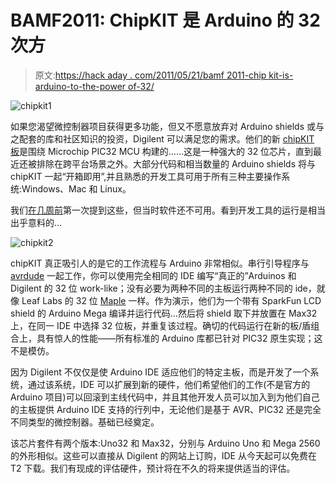 # BAMF2011: ChipKIT 是 Arduino 的 32 次方

> 原文:[https://hack aday . com/2011/05/21/bamf 2011-chip kit-is-arduino-to-the-power of-32/](https://hackaday.com/2011/05/21/bamf2011-chipkit-is-arduino-to-the-power-of-32/)

![](../Images/5fdf70d3c30a8a77e60f0115d6f46e60.png "chipkit1")

如果您渴望微控制器项目获得更多功能，但又不愿意放弃对 Arduino shields 或与之配套的库和社区知识的投资，Digilent 可以满足您的需求。他们的新 [chipKIT 板](http://www.digilentinc.com/Products/Catalog.cfm?NavPath=2,892&Cat=18)是围绕 Microchip PIC32 MCU 构建的……这是一种强大的 32 位芯片，直到最近还被排除在跨平台场景之外。大部分代码和相当数量的 Arduino shields 将与 chipKIT 一起“开箱即用”,并且熟悉的开发工具可用于所有三种主要操作系统:Windows、Mac 和 Linux。

我们[在几周前](http://hackaday.com/2011/05/12/chipkit-max32-an-arduino-mega-upgrade-with-a-pic32-under-the-hood/)第一次提到这些，但当时软件还不可用。看到开发工具的运行是相当出乎意料的…

![](../Images/9dac7c2847c35584a6132851f93324d9.png "chipkit2")

chipKIT 真正吸引人的是它的工作流程与 Arduino 非常相似。串行引导程序与 [avrdude](http://hackaday.com/2010/10/25/avr-programming-02-the-hardware/) 一起工作，你可以使用完全相同的 IDE 编写“真正的”Arduinos 和 Digilent 的 32 位 work-like；没有必要为两种不同的主板运行两种不同的 ide，就像 Leaf Labs 的 32 位 [Maple](http://hackaday.com/2010/05/24/maple-r3-now-shipping/) 一样。作为演示，他们为一个带有 SparkFun LCD shield 的 Arduino Mega 编译并运行代码…然后将 shield 取下并放置在 Max32 上，在同一 IDE 中选择 32 位板，并重复该过程。确切的代码运行在新的板/盾组合上，具有惊人的性能——所有标准的 Arduino 库都已针对 PIC32 原生实现；这不是模仿。

因为 Digilent 不仅仅是使 Arduino IDE 适应他们的特定主板，而是开发了一个系统，通过该系统，IDE 可以扩展到新的硬件，他们希望他们的工作(不是官方的 Arduino 项目)可以回滚到主线代码中，并且其他开发人员可以加入到为他们自己的主板提供 Arduino IDE 支持的行列中，无论他们是基于 AVR、PIC32 还是完全不同类型的微控制器。基础已经奠定。

该芯片套件有两个版本:Uno32 和 Max32，分别与 Arduino Uno 和 Mega 2560 的外形相似。这些可以直接从 Digilent 的网站上订购，IDE 从今天起可以免费在 T2 下载。我们有现成的评估硬件，预计将在不久的将来提供适当的评估。